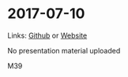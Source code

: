 # 2017-07-10
Links: [Github](https://github.com/irsbugs/meetings/blob/master/2017/2017-07-10/README.md) or [Website](https://irsbugs.github.io/meetings/2017/2017-07-10/) 

No presentation material uploaded

M39
